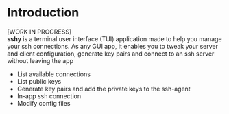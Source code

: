 # Introduction

[WORK IN PROGRESS]  
**sshy** is a terminal user interface (TUI) application made to help you manage
your ssh connections. As any GUI app, it enables you to tweak your server and
client configuration, generate key pairs and connect to an ssh server without
leaving the app

- List available connections
- List public keys
- Generate key pairs and add the private keys to the ssh-agent
- In-app ssh connection
- Modify config files

